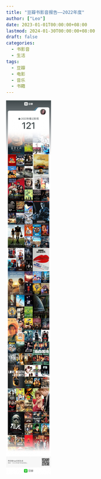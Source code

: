 ```yaml
---
title: "豆瓣书影音报告——2022年度"
author: ["Leo"]
date: 2023-01-01T00:00:00+08:00
lastmod: 2024-01-30T00:00:00+08:00
draft: false
categories:
  - 书影音
  - 生活
tags:
  - 豆瓣
  - 电影
  - 音乐
  - 书籍
---
```


![2022书影音清单](douban-2022.jpeg)
